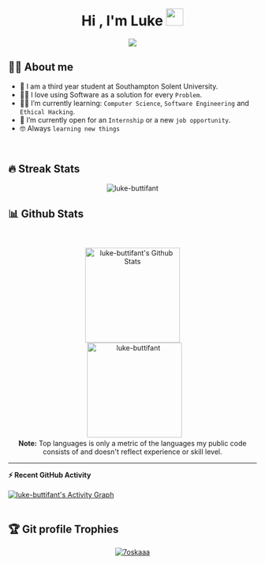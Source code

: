 <h1 align="center">Hi , I'm Luke <img src="https://media.giphy.com/media/hvRJCLFzcasrR4ia7z/giphy.gif" width="35"></h1>
<p align="center">
  <a href="https://github.com/DenverCoder1/readme-typing-svg"><img src="https://readme-typing-svg.herokuapp.com?lines=Software+Engineering+Student;Looking+For+Work;&center=true&width=500&height=50"></a>
</p>

## :sassy_man:  About me
- :school: I am a third year student at Southampton Solent University.
- :technologist: I love using Software as a solution for every `Problem`.
- :student: I’m currently learning: `Computer Science`, `Software Engineering` and `Ethical Hacking`.
- :thinking: I’m currently open for an `Internship` or a new `job opportunity`.
- :nerd_face: Always `learning new things`

<br>

## 🔥 Streak Stats
<p align="center"><img src="https://github-readme-streak-stats.herokuapp.com/?user=luke-buttifant&theme=algolia" alt="luke-buttifant" /></p>

## 📊 Github Stats
  <br/>
  <p align="center">
    <a href="https://github.com/anuraghazra/github-readme-stats"><img alt="luke-buttifant's Github Stats" src="https://github-readme-stats.vercel.app/api?username=luke-buttifant&show_icons=true&count_private=true&theme=algolia" height="192px"/></a>
<br/>
  &nbsp;
	  <img src="https://github-readme-stats.vercel.app/api/top-langs?username=luke-buttifant&langs_count=10&show_icons=true&locale=en&layout=compact&theme=algolia" alt="luke-buttifant" height="192px"/>
  <br/>
  <b>Note:</b> Top languages is only a metric of the languages my public code consists of and doesn't reflect experience or skill level.
  </p>

----

  <summary><b>⚡ Recent GitHub Activity</b></summary>
  <br/>
   <a href="https://github.com/luke-buttifant"><img alt="luke-buttifant's Activity Graph" src="https://activity-graph.herokuapp.com/graph?username=luke-buttifant&custom_title=luke-buttifant's%20Contribution%20Graph&theme=react-dark" /></a>
  <br/>


<br/>

## :trophy: Git profile Trophies

<p align="center"> <a href="https://github.com/ryo-ma/github-profile-trophy"><img src="https://github-profile-trophy.vercel.app/?username=luke-buttifant&layout=compact&theme=algolia" alt="7oskaaa" /></a> </p>
